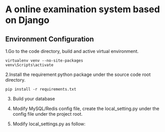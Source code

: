# A online examination system based on Django
## Environment Configuration
1.Go to the code directory, build and active virtual environment.
```
virtualenv venv --no-site-packages
venv\Scripts\activate
```
2.Install the requirement python package under the source code root directory.
```
pip install -r requirements.txt
```
3. Build your database <br>
4. Modify MySQL/Redis config file, create the local_setting.py under the config file under the project root.

5. Modify local_settings.py as follow:
